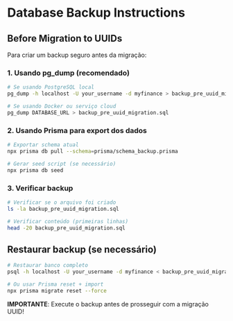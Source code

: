 # Database Backup Instructions

## Before Migration to UUIDs

Para criar um backup seguro antes da migração:

### 1. Usando pg_dump (recomendado)
```bash
# Se usando PostgreSQL local
pg_dump -h localhost -U your_username -d myfinance > backup_pre_uuid_migration.sql

# Se usando Docker ou serviço cloud
pg_dump DATABASE_URL > backup_pre_uuid_migration.sql
```

### 2. Usando Prisma para export dos dados
```bash
# Exportar schema atual
npx prisma db pull --schema=prisma/schema_backup.prisma

# Gerar seed script (se necessário)
npx prisma db seed
```

### 3. Verificar backup
```bash
# Verificar se o arquivo foi criado
ls -la backup_pre_uuid_migration.sql

# Verificar conteúdo (primeiras linhas)
head -20 backup_pre_uuid_migration.sql
```

## Restaurar backup (se necessário)
```bash
# Restaurar banco completo
psql -h localhost -U your_username -d myfinance < backup_pre_uuid_migration.sql

# Ou usar Prisma reset + import
npx prisma migrate reset --force
```

**IMPORTANTE**: Execute o backup antes de prosseguir com a migração UUID!